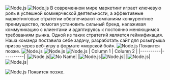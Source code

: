 ![Node.js](/docs/img/SeaBattle.png)
![Node.js](/docs/img/About.png)
В современном мире маркетинг играет ключевую роль в успешной коммерческой деятельности, а эффективные маркетинговые стратегии обеспечивают компаниям конкурентное преимущество, помогая установить сильный бренд, налаживая коммуникацию с клиентами и адаптируясь к постоянно меняющимся требованиям рынка. Одной из таких стратегий является геймификация. Наша команда поставила себе задачу, разработать сайт для розыгрыша призов через веб-игру в формате «морской бой».
![Node.js](/docs/img/Start.png)
Появится позже.
![Node.js](/docs/img/Block.png)
![Node.js](https://i.imgur.com/GZxGyRX.png)
![Node.js](/docs/img/Func.png)
| Column 1 | Column 2 |
|----------|----------|
|![Node.js](/docs/img/createeventbs.jpg)|![No Name](/docs/img/createevent.png)| 
|![Node.js](/docs/img/firebyuserbs.jpg)|![Node.js](/docs/img/firebyuser.PNG)|
|![Node.js](/docs/img/setitemforcellbs.jpg)|![Node.js](/docs/img/setitemforcell.PNG)|

![Node.js](/docs/img/Inter.png)
Появится позже.
